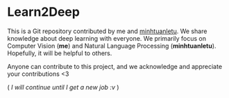 # **Learn2Deep**

This is a Git repository contributed by me and [minhtuanletu](https://github.com/minhtuanletu). We share knowledge about deep learning with everyone. We primarily focus on Computer Vision (**me**) and Natural Language Processing (**minhtuanletu**). Hopefully, it will be helpful to others.

Anyone can contribute to this project, and we acknowledge and appreciate your contributions <3

( *I will continue until I get a new job :v* )

